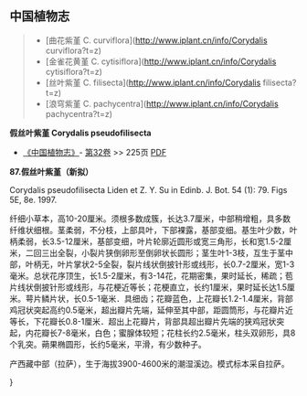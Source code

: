 

## 中国植物志

> * [曲花紫堇  C.  curviflora](http://www.iplant.cn/info/Corydalis curviflora?t=z)
> * [金雀花黄堇  C.  cytisiflora](http://www.iplant.cn/info/Corydalis cytisiflora?t=z)
> * [丝叶紫堇  C.  filisecta](http://www.iplant.cn/info/Corydalis filisecta?t=z)
> * [浪穹紫堇  C.  pachycentra](http://www.iplant.cn/info/Corydalis pachycentra?t=z)

**假丝叶紫堇 Corydalis pseudofilisecta**

* [《中国植物志》](http://www.iplant.cn/frps)- [第32卷](http://www.iplant.cn/frps/vol/32) >> 225页 [PDF](http://www.iplant.cn/frps/pdf/32/225.pdf)

**87.假丝叶紫堇（新拟）**

Corydalis pseudofilisecta Liden et Z. Y. Su in Edinb. J. Bot. 54 (1): 79. Figs 5E, 8e. 1997.

纤细小草本，高10-20厘米。须根多数成簇，长达3.7厘米，中部稍增粗，具多数纤维状细根。茎柔弱，不分枝，上部具叶，下部裸露，基部变细。基生叶少数，叶柄柔弱，长3.5-12厘米，基部变细，叶片轮廓近圆形或宽三角形，长和宽1.5-2厘米，二回三出全裂，小裂片狭倒卵形至倒卵状长圆形；茎生叶1-3枝，互生于茎中部，叶柄无，叶片掌状2-5全裂，裂片线状倒披针形或线形，长0.7-2厘米，宽1-3毫米。总状花序顶生，长1.5-2厘米，有3-14花，花期密集，果时延长，稀疏；苞片线状倒披针形或线形，与花梗近等长；花梗直立，长约1厘米，果时延长达1.5厘米。萼片鳞片状，长0.5-1毫米．具细齿；花瓣蓝色，上花瓣长1.2-1.4厘米，背部鸡冠状突起高约0.5毫米，超出瓣片先端，延伸至其中部，距圆筒形，与花瓣片近等长，下花瓣长0.8-1厘米．超出上花瓣片，背部具超出瓣片先端的狭鸡冠状突起，内花瓣长7-8毫米，白色；蜜腺体较短；花柱长约2.5毫米，柱头双卵形，具8个乳突。蒴果椭圆形，长约5毫米，平滑，有少数种子。

产西藏中部（拉萨），生于海拔3900-4600米的潮湿溪边。模式标本采自拉萨。


}